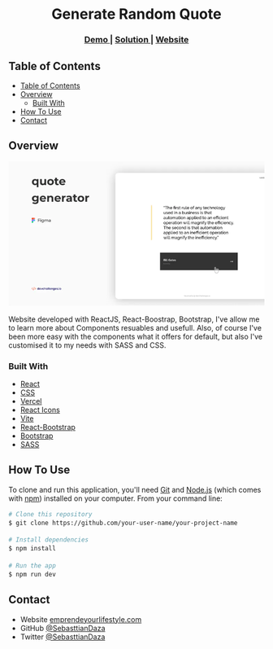 <!-- Please update value in the {}  -->

<h1 align="center">Generate Random Quote</h1>

<div align="center">
  <h3>
    <a href="https://{https://buy-nft-dashboard.vercel.app/}">
      Demo
    </a>
    <span> | </span>
    <a href="https://{[Repo](https://github.com/SebasttianDaza/buyNftDashboard)}">
      Solution
    </a>
    <span> | </span>
    <a href="https://emprendeyourlifestyle.com/portafolio/">
      Website
    </a>
  </h3>
</div>

<!-- TABLE OF CONTENTS -->

## Table of Contents

- [Table of Contents](#table-of-contents)
- [Overview](#overview)
  - [Built With](#built-with)
- [How To Use](#how-to-use)
- [Contact](#contact)

<!-- OVERVIEW -->

## Overview

![screenshot](/public/assest/image/imageRbdomQuo.png)

Website developed with ReactJS, React-Boostrap, Bootstrap, I've allow me to learn more about Components resuables and usefull. Also, of course I've been more easy with the components what it offers for default, but also I've customised it to my needs with SASS and CSS.

### Built With

<!-- This section should list any major frameworks that you built your project using. Here are a few examples.-->

- [React](https://reactjs.org/)
- [CSS](https://vuejs.org/)
- [Vercel](https://tailwindcss.com/)
- [React Icons](https://react-icons.netlify.com/)
- [Vite](https://vitejs.dev/)
- [React-Bootstrap](https://react-bootstrap.github.io/)
- [Bootstrap](https://getbootstrap.com/)
- [SASS](https://sass-lang.com/)


## How To Use

<!-- Example: -->

To clone and run this application, you'll need [Git](https://git-scm.com) and [Node.js](https://nodejs.org/en/download/) (which comes with [npm](http://npmjs.com)) installed on your computer. From your command line:

```bash
# Clone this repository
$ git clone https://github.com/your-user-name/your-project-name

# Install dependencies
$ npm install

# Run the app
$ npm run dev
```

## Contact

- Website [emprendeyourlifestyle.com](https://emprendeyourlifestyle.com/)
- GitHub [@SebasttianDaza](https://github.com/SebasttianDaza)
- Twitter [@SebasttianDaza](https://twitter.com/SebasttianDaza)